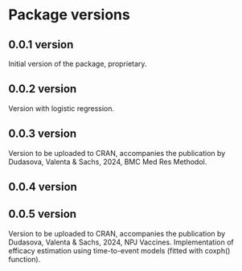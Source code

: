 # Package versions

## 0.0.1 version
Initial version of the package, proprietary.

## 0.0.2 version
Version with logistic regression.

## 0.0.3 version
Version to be uploaded to CRAN, accompanies the publication by Dudasova, Valenta & Sachs, 2024, BMC Med Res Methodol.

## 0.0.4 version
## 0.0.5 version
Version to be uploaded to CRAN, accompanies the publication by Dudasova, Valenta & Sachs, 2024, NPJ Vaccines.
Implementation of efficacy estimation using time-to-event models (fitted with coxph() function).